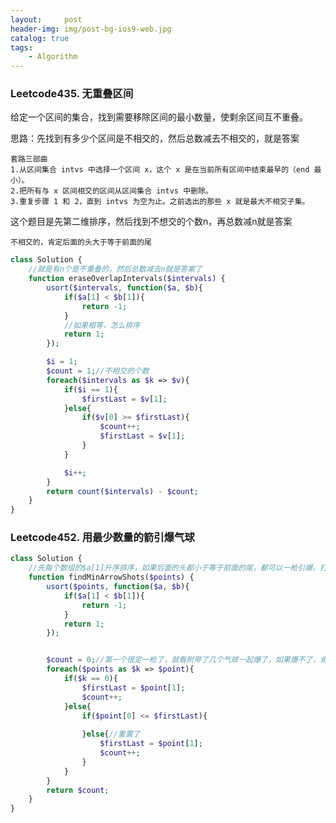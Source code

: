 ```yaml
---
layout:     post
header-img: img/post-bg-ios9-web.jpg
catalog: true
tags:
    - Algorithm
---
```


### Leetcode435. 无重叠区间

给定一个区间的集合，找到需要移除区间的最小数量，使剩余区间互不重叠。

思路：先找到有多少个区间是不相交的，然后总数减去不相交的，就是答案

    套路三部曲
    1.从区间集合 intvs 中选择一个区间 x，这个 x 是在当前所有区间中结束最早的（end 最小）。
    2.把所有与 x 区间相交的区间从区间集合 intvs 中删除。
    3.重复步骤 1 和 2，直到 intvs 为空为止。之前选出的那些 x 就是最大不相交子集。

这个题目是先第二维排序，然后找到不想交的个数n，再总数减n就是答案

`不相交的，肯定后面的头大于等于前面的尾`

```php
class Solution {
    //就是有n个是不重叠的，然后总数减去n就是答案了
    function eraseOverlapIntervals($intervals) {
        usort($intervals, function($a, $b){
            if($a[1] < $b[1]){
                return -1;
            }
            //如果相等，怎么排序
            return 1;
        });

        $i = 1;
        $count = 1;//不相交的个数
        foreach($intervals as $k => $v){
            if($i == 1){
                $firstLast = $v[1];
            }else{
                if($v[0] >= $firstLast){
                    $count++;
                    $firstLast = $v[1];
                }
            }

            $i++;
        }
        return count($intervals) - $count;
    }
}
```

### Leetcode452. 用最少数量的箭引爆气球
```php
class Solution {
    //先每个数组的$a[1]升序排序，如果后面的头都小于等于前面的尾，都可以一枪引爆，打了一枪后就要重置了
    function findMinArrowShots($points) {
        usort($points, function($a, $b){
            if($a[1] < $b[1]){
                return -1;
            }
            return 1;
        });


        $count = 0;//第一个很定一枪了，就看附带了几个气球一起爆了，如果爆不了，肯定又要一枪了
        foreach($points as $k => $point){
            if($k == 0){
                $firstLast = $point[1];
                $count++;
            }else{
                if($point[0] <= $firstLast){
                    
                }else{//重置了
                    $firstLast = $point[1];
                    $count++;
                }
            }
        }
        return $count;
    }
}
```
